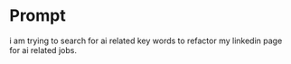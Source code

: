 # Prompt

i am trying to search for ai related key words to refactor my linkedin page for ai related jobs.
